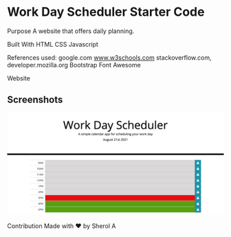 # Work Day Scheduler Starter Code
Purpose
A website that offers daily planning.

Built With
HTML
CSS
Javascript

References used: 
google.com 
www.w3schools.com
stackoverflow.com,
developer.mozilla.org
Bootstrap
Font Awesome


Website

## Screenshots
![Screenshot 1](./assets/img/workdayschedule.png)

Contribution
Made with ❤ by Sherol A
